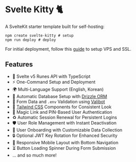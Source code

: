 # Svelte Kitty 🐈

A SvelteKit starter template built for self-hosting:

```shell
npm create svelte-kitty # setup
npm run deploy # deploy
```

For initial deployment, follow this [guide](docs/deployment.md) to setup VPS and SSL.

## Features

- 🍊 Svelte v5 Runes API with TypeScript
- ⚡️ One-Command Setup and Deployment
- 🌍 Multi-Language Support (English, Korean)
- 🚀 Automatic Database Setup with [Drizzle ORM]
- 📝 Form Data and `.env` Validation using [Valibot]
- 🎨 [Tailwind CSS] Components for Consistent Look
- 🔑 Magic Link and PIN-Based User Authentication
- ♻️ Automatic Session Renewal for Persistent Logins
- 🛡️ User Role Management with Instant Deactivation
- 🙋 User Onboarding with Customizable Data Collection
- 🔒 Optional JWT Key Rotation for Enhanced Security
- 📱 Responsive Mobile Layout with Bottom Navigation
- ⏳ Button Loading Spinner During Form Submission
- … and so much more!

[Drizzle ORM]: https://orm.drizzle.team/
[Tailwind CSS]: https://tailwindcss.com/
[Valibot]: https://valibot.dev/
